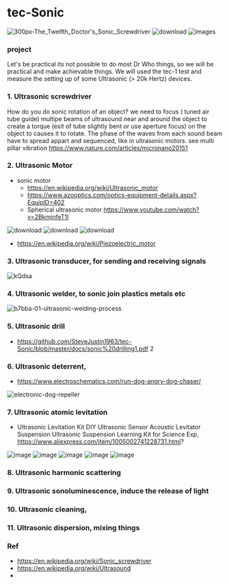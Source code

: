 # tec-Sonic

![300px-The_Twelfth_Doctor's_Sonic_Screwdriver](https://user-images.githubusercontent.com/58069246/169831371-463ad4d4-1444-4e67-94e0-f573d4257cb6.jpg)
![download](https://user-images.githubusercontent.com/58069246/195087862-04947bb5-eb4a-42a5-a2f0-19a461c97a7e.jpg)
![images](https://user-images.githubusercontent.com/58069246/195088663-ca1a45bb-11af-46dd-a71f-1f527786d716.jpg)

### project
Let's be practical its not possible to do most Dr Who things, so we will be practical and make achievable things. We will used the tec-1 test and measure the setting up of some Ultrasonic (> 20k Hertz) devices. 

### 1. Ultrasonic screwdriver 

How do you do sonic rotation of an object? we need to focus ( tuned air tube guide) multipe beams of ultrasound near and around the object to create a torque (exit of tube slightly bent or use aperture focus) on the object to causes it to rotate. The phase of the waves from each sound beam have to spread appart and sequenced, like in ultrasonic motors. see multi pillar vibration https://www.nature.com/articles/micronano20151



### 2. Ultrasonic Motor
- sonic motor
  - https://en.wikipedia.org/wiki/Ultrasonic_motor
  - https://www.azooptics.com/optics-equipment-details.aspx?EquipID=402
  - Spherical ultrasonic motor https://www.youtube.com/watch?v=2BkmjnfeT1I

![download](https://user-images.githubusercontent.com/58069246/169829622-31fd0ad1-6d10-492f-b2f6-dd5232198dee.jpg)
![download](https://user-images.githubusercontent.com/58069246/169829662-d555a033-e28e-4d58-a8fa-3b759b5e991f.jpg)
![download](https://user-images.githubusercontent.com/58069246/169829866-a391f3e2-a034-468f-976c-9a204a9b2907.jpg)

- https://en.wikipedia.org/wiki/Piezoelectric_motor
 
### 3. Ultrasonic transducer, for sending and receiving signals
![kQdsa](https://user-images.githubusercontent.com/58069246/195086376-34c8cd24-a185-4289-a060-f06008002765.jpg)

### 4. Ultrasonic welder, to sonic join plastics metals etc
![b7bba-01-ultrasonic-welding-process](https://user-images.githubusercontent.com/58069246/195086851-9b398319-346a-438e-b398-d12682520bdb.jpg)

### 5. Ultrasonic drill
- https://github.com/SteveJustin1963/tec-Sonic/blob/master/docs/sonic%20drilling1.pdf 2


### 6. Ultrasonic deterrent, 
- https://www.electroschematics.com/run-dog-angry-dog-chaser/

![electronic-dog-repeller](https://user-images.githubusercontent.com/58069246/195087129-40061378-1ea2-4788-8d2c-0c73ad22ea75.gif)

### 7. Ultrasonic atomic levitation
- Ultrasonic Levitation Kit DIY Ultrasonic Sensor Acoustic Levitator Suspension Ultrasonic Suspension Learning Kit for Science Exp, https://www.aliexpress.com/item/1005002741228731.html?

![image](https://user-images.githubusercontent.com/58069246/195089467-c93c9f9b-9fd0-423b-ab19-293d162ac0f6.png)
![image](https://user-images.githubusercontent.com/58069246/195089757-407b9594-ab6e-4086-936c-e1ca40cf3406.png)
![image](https://user-images.githubusercontent.com/58069246/195089886-e1ff3eff-983b-435b-b741-95b5d3545568.png)
![image](https://user-images.githubusercontent.com/58069246/195090046-3bde77be-63c7-4296-9a3a-8fcade113aee.png)
![image](https://user-images.githubusercontent.com/58069246/195090565-8f216220-91ea-4269-a4cb-295616cdedd1.png)



### 8. Ultrasonic harmonic scattering

### 9. Ultrasonic sonoluminescence, induce the release of light

### 10. Ultrasonic cleaning, 

### 11. Ultrasonic dispersion, mixing things 







 

### Ref
- https://en.wikipedia.org/wiki/Sonic_screwdriver
- https://en.wikipedia.org/wiki/Ultrasound
- 


